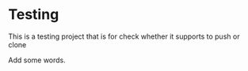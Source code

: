 # Testing
This is a testing project that is for check whether it supports to push or clone

Add some words. 

